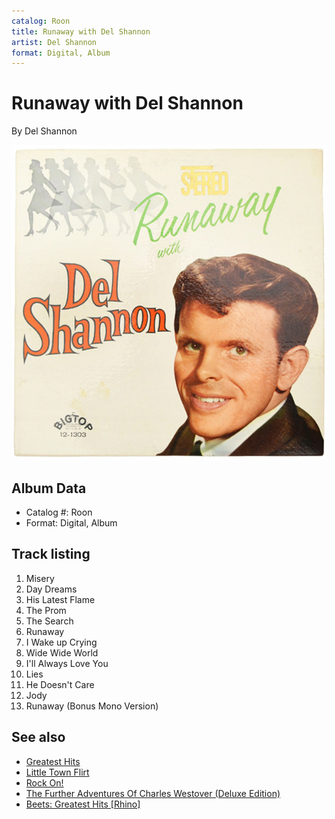 ```yaml
---
catalog: Roon
title: Runaway with Del Shannon
artist: Del Shannon
format: Digital, Album
---
```


# Runaway with Del Shannon

By Del Shannon

![](../../assets/albumcovers/Del_Shannon-Runaway_with_Del_Shannon.png)

## Album Data

- Catalog #: Roon
- Format: Digital, Album


## Track listing


1. Misery
2. Day Dreams
3. His Latest Flame
4. The Prom
5. The Search
6. Runaway
7. I Wake up Crying
8. Wide Wide World
9. I'll Always Love You
10. Lies
11. He Doesn't Care
12. Jody
13. Runaway (Bonus Mono Version)


## See also

- [Greatest Hits](Greatest_Hits.md)
- [Little Town Flirt](Little_Town_Flirt.md)
- [Rock On!](Rock_On!.md)
- [The Further Adventures Of Charles Westover (Deluxe Edition)](The_Further_Adventures_Of_Charles_Westover_Deluxe_Edition.md)
- [Beets: Greatest Hits [Rhino]](../../Beets/Del_Shannon/Greatest_Hits_[Rhino].md)
